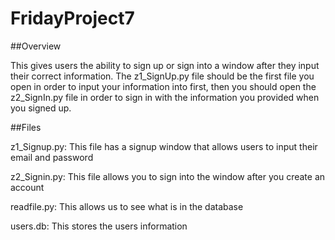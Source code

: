 # FridayProject7
##Overview

This gives users the ability to sign up or sign into a window after they input their correct information.
The z1_SignUp.py file should be the first file you open in order to input your information into first, then you should open the z2_SignIn.py file in order to sign in with the information you provided when you signed up.

##Files

z1_Signup.py: This file has a signup window that allows users to input their email and password

z2_Signin.py: This file allows you to sign into the window after you create an account

readfile.py: This allows us to see what is in the database

users.db: This stores the users information